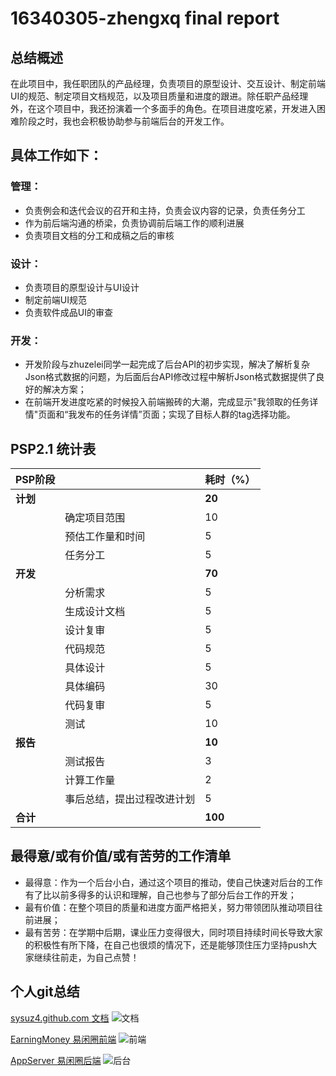 <h1>16340305-zhengxq final report</h1>

<h2>总结概述</h2>
在此项目中，我任职团队的产品经理，负责项目的原型设计、交互设计、制定前端UI的规范、制定项目文档规范，以及项目质量和进度的跟进。除任职产品经理外，在这个项目中，我还扮演着一个多面手的角色。在项目进度吃紧，开发进入困难阶段之时，我也会积极协助参与前端后台的开发工作。

<h2>具体工作如下：</h2>

<h3>管理：</h3>

- 负责例会和迭代会议的召开和主持，负责会议内容的记录，负责任务分工
- 作为前后端沟通的桥梁，负责协调前后端工作的顺利进展
- 负责项目文档的分工和成稿之后的审核

<h3>设计：</h3>

- 负责项目的原型设计与UI设计
- 制定前端UI规范
- 负责软件成品UI的审查

<h3>开发：</h3>

- 开发阶段与zhuzelei同学一起完成了后台API的初步实现，解决了解析复杂Json格式数据的问题，为后面后台API修改过程中解析Json格式数据提供了良好的解决方案；
- 在前端开发进度吃紧的时候投入前端搬砖的大潮，完成显示"我领取的任务详情"页面和“我发布的任务详情”页面；实现了目标人群的tag选择功能。

<h2>PSP2.1 统计表</h2>

| PSP阶段  |                            | 耗时（%） |
| -------- | -------------------------- | --------- |
| **计划** |                            | **20**     |
|          | 确定项目范围                |     10       |
|          | 预估工作量和时间            | 5         |
|          | 任务分工                   | 5         |
| **开发** |                            | **70**   |
|          | 分析需求                   | 5        |
|          | 生成设计文档               | 5         |
|          | 设计复审                   | 5         |
|          | 代码规范                   | 5         |
|          | 具体设计                   | 5         |
|          | 具体编码                   | 30       |
|          | 代码复审                   | 5         |
|          | 测试                       | 10        |
| **报告** |                            | **10**     |
|          | 测试报告                   | 3      |
|          | 计算工作量                 | 2         |
|          | 事后总结，提出过程改进计划 | 5        |
| **合计** |                            | **100**   |

<h2>最得意/或有价值/或有苦劳的工作清单</h2>

- 最得意：作为一个后台小白，通过这个项目的推动，使自己快速对后台的工作有了比以前多得多的认识和理解，自己也参与了部分后台工作的开发；
- 最有价值：在整个项目的质量和进度方面严格把关，努力带领团队推动项目往前进展；
- 最有苦劳：在学期中后期，课业压力变得很大，同时项目持续时间长导致大家的积极性有所下降，在自己也很烦的情况下，还是能够顶住压力坚持push大家继续往前走，为自己点赞！

<h2>个人git总结</h2>

[sysuz4.github.com 文档](https://github.com/sysuz4/sysuz4.github.io/graphs/contributors)
![文档]()


[EarningMoney 易闲圈前端](https://github.com/sysuz4/EarningMoney/graphs/contributors)
![前端]()

[AppServer 易闲圈后端](https://github.com/sysuz4/AppServer/graphs/contributors)
![后台]()